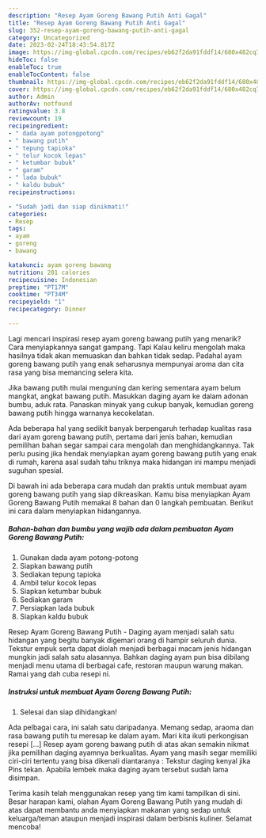 ```yaml
---
description: "Resep Ayam Goreng Bawang Putih Anti Gagal"
title: "Resep Ayam Goreng Bawang Putih Anti Gagal"
slug: 352-resep-ayam-goreng-bawang-putih-anti-gagal
category: Uncategorized
date: 2023-02-24T18:43:54.817Z
image: https://img-global.cpcdn.com/recipes/eb62f2da91fddf14/680x482cq70/ayam-goreng-bawang-putih-foto-resep-utama.jpg
hideToc: false
enableToc: true
enableTocContent: false
thumbnail: https://img-global.cpcdn.com/recipes/eb62f2da91fddf14/680x482cq70/ayam-goreng-bawang-putih-foto-resep-utama.jpg
cover: https://img-global.cpcdn.com/recipes/eb62f2da91fddf14/680x482cq70/ayam-goreng-bawang-putih-foto-resep-utama.jpg
author: Admin
authorAv: notfound
ratingvalue: 3.8
reviewcount: 19
recipeingredient:
- " dada ayam potongpotong"
- " bawang putih"
- " tepung tapioka"
- " telur kocok lepas"
- " ketumbar bubuk"
- " garam"
- " lada bubuk"
- " kaldu bubuk"
recipeinstructions:

- "Sudah jadi dan siap dinikmati!"
categories:
- Resep
tags:
- ayam
- goreng
- bawang

katakunci: ayam goreng bawang 
nutrition: 201 calories
recipecuisine: Indonesian
preptime: "PT17M"
cooktime: "PT34M"
recipeyield: "1"
recipecategory: Dinner

---
```



Lagi mencari inspirasi resep ayam goreng bawang putih yang menarik? Cara menyiapkannya sangat gampang. Tapi Kalau keliru mengolah maka hasilnya tidak akan memuaskan dan bahkan tidak sedap. Padahal ayam goreng bawang putih yang enak seharusnya mempunyai aroma dan cita rasa yang bisa memancing selera kita.


Jika bawang putih mulai menguning dan kering sementara ayam belum mangkat, angkat bawang putih. Masukkan daging ayam ke dalam adonan bumbu, aduk rata. Panaskan minyak yang cukup banyak, kemudian goreng bawang putih hingga warnanya kecokelatan.

Ada beberapa hal yang sedikit banyak berpengaruh terhadap kualitas rasa dari ayam goreng bawang putih, pertama dari jenis bahan, kemudian pemilihan bahan segar sampai cara mengolah dan menghidangkannya. Tak perlu pusing jika hendak menyiapkan ayam goreng bawang putih yang enak di rumah, karena asal sudah tahu triknya maka hidangan ini mampu menjadi suguhan spesial.


Di bawah ini ada beberapa cara mudah dan praktis untuk membuat ayam goreng bawang putih yang siap dikreasikan. Kamu bisa menyiapkan Ayam Goreng Bawang Putih memakai 8 bahan dan 0 langkah pembuatan. Berikut ini cara dalam menyiapkan hidangannya.

<!--inarticleads1-->

##### Bahan-bahan dan bumbu yang wajib ada dalam pembuatan Ayam Goreng Bawang Putih:

1. Gunakan  dada ayam potong-potong
1. Siapkan  bawang putih
1. Sediakan  tepung tapioka
1. Ambil  telur kocok lepas
1. Siapkan  ketumbar bubuk
1. Sediakan  garam
1. Persiapkan  lada bubuk
1. Siapkan  kaldu bubuk


Resep Ayam Goreng Bawang Putih - Daging ayam menjadi salah satu hidangan yang begitu banyak digemari orang di hampir seluruh dunia. Tekstur empuk serta dapat diolah menjadi berbagai macam jenis hidangan mungkin jadi salah satu alasannya. Bahkan daging ayam pun bisa dibilang menjadi menu utama di berbagai cafe, restoran maupun warung makan. Ramai yang dah cuba resepi ni. 

<!--inarticleads2-->

##### Instruksi untuk membuat Ayam Goreng Bawang Putih:


1. Selesai dan siap dihidangkan!

Ada pelbagai cara, ini salah satu daripadanya. Memang sedap, araoma dan rasa bawang putih tu meresap ke dalam ayam. Mari kita ikuti perkongisan resepi […] Resep ayam goreng bawang putih di atas akan semakin nikmat jika pemilihan daging ayamnya berkualitas. Ayam yang masih segar memiliki ciri-ciri tertentu yang bisa dikenali diantaranya : Tekstur daging kenyal jika Pins tekan. Apabila lembek maka daging ayam tersebut sudah lama disimpan. 

Terima kasih telah menggunakan resep yang tim kami tampilkan di sini. Besar harapan kami, olahan Ayam Goreng Bawang Putih yang mudah di atas dapat membantu anda menyiapkan makanan yang sedap untuk keluarga/teman ataupun menjadi inspirasi dalam berbisnis kuliner. Selamat mencoba!
